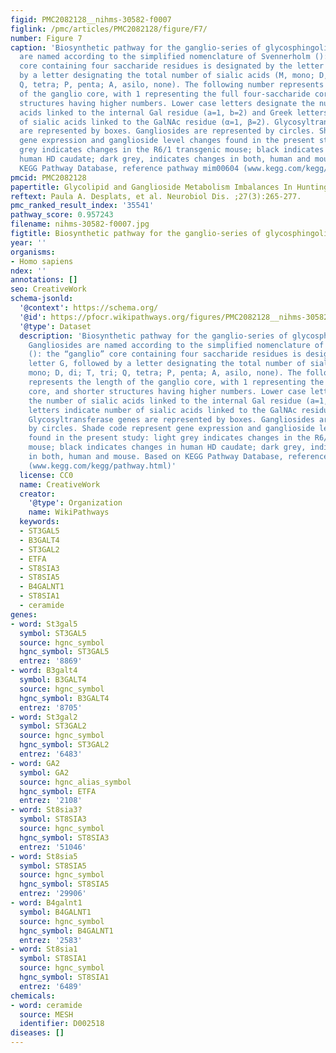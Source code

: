 ```yaml
---
figid: PMC2082128__nihms-30582-f0007
figlink: /pmc/articles/PMC2082128/figure/F7/
number: Figure 7
caption: 'Biosynthetic pathway for the ganglio-series of glycosphingolipids. Gangliosides
  are named according to the simplified nomenclature of Svennerholm (): the “ganglio”
  core containing four saccharide residues is designated by the letter G, followed
  by a letter designating the total number of sialic acids (M, mono; D, di; T, tri;
  Q, tetra; P, penta; A, asilo, none). The following number represents the length
  of the ganglio core, with 1 representing the full four-saccharide core, and shorter
  structures having higher numbers. Lower case letters designate the number of sialic
  acids linked to the internal Gal residue (a=1, b=2) and Greek letters indicate number
  of sialic acids linked to the GalNAc residue (α=1, β=2). Glycosyltransferase genes
  are represented by boxes. Gangliosides are represented by circles. Shade code represent
  gene expression and ganglioside level changes found in the present study: light
  grey indicates changes in the R6/1 transgenic mouse; black indicates changes in
  human HD caudate; dark grey, indicates changes in both, human and mouse. Based on
  KEGG Pathway Database, reference pathway mim00604 (www.kegg.com/kegg/pathway.html)'
pmcid: PMC2082128
papertitle: Glycolipid and Ganglioside Metabolism Imbalances In Huntington’s Disease.
reftext: Paula A. Desplats, et al. Neurobiol Dis. ;27(3):265-277.
pmc_ranked_result_index: '35541'
pathway_score: 0.957243
filename: nihms-30582-f0007.jpg
figtitle: Biosynthetic pathway for the ganglio-series of glycosphingolipids
year: ''
organisms:
- Homo sapiens
ndex: ''
annotations: []
seo: CreativeWork
schema-jsonld:
  '@context': https://schema.org/
  '@id': https://pfocr.wikipathways.org/figures/PMC2082128__nihms-30582-f0007.html
  '@type': Dataset
  description: 'Biosynthetic pathway for the ganglio-series of glycosphingolipids.
    Gangliosides are named according to the simplified nomenclature of Svennerholm
    (): the “ganglio” core containing four saccharide residues is designated by the
    letter G, followed by a letter designating the total number of sialic acids (M,
    mono; D, di; T, tri; Q, tetra; P, penta; A, asilo, none). The following number
    represents the length of the ganglio core, with 1 representing the full four-saccharide
    core, and shorter structures having higher numbers. Lower case letters designate
    the number of sialic acids linked to the internal Gal residue (a=1, b=2) and Greek
    letters indicate number of sialic acids linked to the GalNAc residue (α=1, β=2).
    Glycosyltransferase genes are represented by boxes. Gangliosides are represented
    by circles. Shade code represent gene expression and ganglioside level changes
    found in the present study: light grey indicates changes in the R6/1 transgenic
    mouse; black indicates changes in human HD caudate; dark grey, indicates changes
    in both, human and mouse. Based on KEGG Pathway Database, reference pathway mim00604
    (www.kegg.com/kegg/pathway.html)'
  license: CC0
  name: CreativeWork
  creator:
    '@type': Organization
    name: WikiPathways
  keywords:
  - ST3GAL5
  - B3GALT4
  - ST3GAL2
  - ETFA
  - ST8SIA3
  - ST8SIA5
  - B4GALNT1
  - ST8SIA1
  - ceramide
genes:
- word: St3gal5
  symbol: ST3GAL5
  source: hgnc_symbol
  hgnc_symbol: ST3GAL5
  entrez: '8869'
- word: B3galt4
  symbol: B3GALT4
  source: hgnc_symbol
  hgnc_symbol: B3GALT4
  entrez: '8705'
- word: St3gal2
  symbol: ST3GAL2
  source: hgnc_symbol
  hgnc_symbol: ST3GAL2
  entrez: '6483'
- word: GA2
  symbol: GA2
  source: hgnc_alias_symbol
  hgnc_symbol: ETFA
  entrez: '2108'
- word: St8sia3?
  symbol: ST8SIA3
  source: hgnc_symbol
  hgnc_symbol: ST8SIA3
  entrez: '51046'
- word: St8sia5
  symbol: ST8SIA5
  source: hgnc_symbol
  hgnc_symbol: ST8SIA5
  entrez: '29906'
- word: B4galnt1
  symbol: B4GALNT1
  source: hgnc_symbol
  hgnc_symbol: B4GALNT1
  entrez: '2583'
- word: St8sia1
  symbol: ST8SIA1
  source: hgnc_symbol
  hgnc_symbol: ST8SIA1
  entrez: '6489'
chemicals:
- word: ceramide
  source: MESH
  identifier: D002518
diseases: []
---
```

